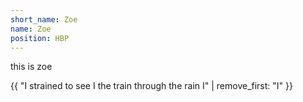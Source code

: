 ```yaml
---
short_name: Zoe
name: Zoe 
position: HBP
---
```


 this is zoe

 {{ "I strained to see I the train through the rain I" | remove_first: "I" }}